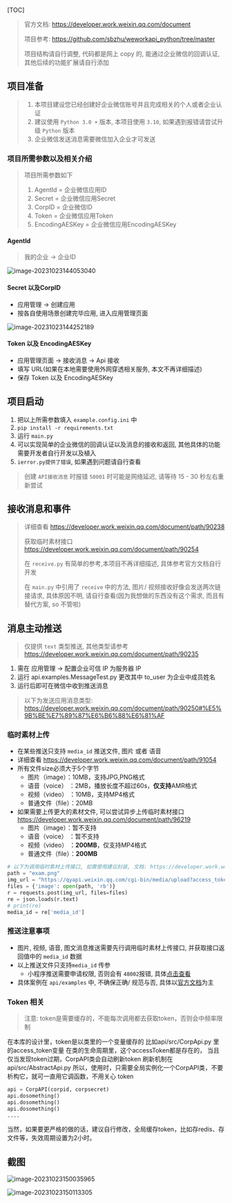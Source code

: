 [TOC]

> 官方文档: https://developer.work.weixin.qq.com/document
> 
> 项目参考: https://github.com/sbzhu/weworkapi_python/tree/master
> 
> 项目结构请自行调整, 代码都是网上 copy 的, 能通过企业微信的回调认证, 其他后续的功能扩展请自行添加

## 项目准备

> 1. 本项目建设您已经创建好企业微信账号并且完成相关的个人或者企业认证
> 2. 建议使用 `Python 3.0 +` 版本, 本项目使用 `3.10`, 如果遇到报错请尝试升级 `Python` 版本
> 3. 企业微信发送消息需要微信加入企业才可发送

### 项目所需参数以及相关介绍

> 项目所需参数如下
>
> 1. AgentId = 企业微信应用ID
> 2. Secret = 企业微信应用Secret
> 3. CorpID = 企业微信ID
> 4. Token = 企业微信应用Token
> 5. EncodingAESKey = 企业微信应用EncodingAESKey

#### AgentId

> 我的企业 -> 企业ID

![image-20231023144053040](https://qiniu.waite.wang/202310231440734.png)

#### Secret 以及CorpID

+ 应用管理 -> 创建应用
+ 按各自使用场景创建完毕应用, 进入应用管理页面

![image-20231023144252189](https://qiniu.waite.wang/202310231442994.png)

#### Token 以及 EncodingAESKey

+ 应用管理页面 -> 接收消息 -> Api 接收
+ 填写 URL(如果在本地需要使用外网穿透相关服务, 本文不再详细描述)
+ 保存 Token 以及 EncodingAESKey

## 项目启动

1. 把以上所需参数填入 `example.config.ini` 中
2. `pip install -r requirements.txt`
3. 运行 `main.py`
4. 可以实现简单的企业微信的回调认证以及消息的接收和返回, 其他具体的功能需要开发者自行开发以及植入
5. `ierror.py提供了错误`, 如果遇到问题请自行查看



> 创建 `API接收消息` 时报错 `50001` 时可能是网络延迟, 请等待 15 - 30 秒左右重新尝试


## 接收消息和事件

> 详细查看 https://developer.work.weixin.qq.com/document/path/90238
> 
> 获取临时素材接口 https://developer.work.weixin.qq.com/document/path/90254
> 
> 在 `receive.py` 有简单的参考,本项目不再详细描述, 具体参考官方文档自行开发
> 
> 在 `main.py` 中引用了 `receive` 中的方法, 图片/ 视频接收好像会发送两次链接请求, 具体原因不明, 请自行查看(因为我想做的东西没有这个需求, 而且有替代方案, so 不管啦)
 

## 消息主动推送

> 仅提供 `text` 类型推送, 其他类型请参考 https://developer.work.weixin.qq.com/document/path/90235

1. 需在 应用管理 -> 配置企业可信 IP 为服务器 IP
2. 运行 api.examples.MessageTest.py 更改其中 to_user 为企业中成员姓名
3. 运行后即可在微信中收到推送消息

> 以下为发送应用消息类型: https://developer.work.weixin.qq.com/document/path/90250#%E5%9B%BE%E7%89%87%E6%B6%88%E6%81%AF
### 临时素材上传

+ 在某些推送只支持 `media_id` 推送文件, 图片 或者 语音
+ 详细查看 https://developer.work.weixin.qq.com/document/path/91054
+ 所有文件size必须大于5个字节
  - 图片（image）：10MB，支持JPG,PNG格式
  - 语音（voice） ：2MB，播放长度不超过60s，**仅支持**AMR格式
  - 视频（video） ：10MB，支持MP4格式
  - 普通文件（file）：20MB
+ 如果需要上传更大的素材文件, 可以尝试异步上传临时素材接口 https://developer.work.weixin.qq.com/document/path/96219
  - 图片（image）：暂不支持
  + 语音（voice） ：暂不支持
  + 视频（video） ：**200MB**，仅支持MP4格式
  + 普通文件（file）：**200MB**

```python
# 以下为调用临时素材上传接口, 如需使用建议封装, 文档: https://developer.work.weixin.qq.com/document/path/90253
path = "exam.png"
img_url = "https://qyapi.weixin.qq.com/cgi-bin/media/upload?access_token{}&type=image".format(api.getAccessToken())
files = {'image': open(path, 'rb')}
r = requests.post(img_url, files=files)
re = json.loads(r.text)
# print(re)
media_id = re['media_id']
```

### 推送注意事项

+ 图片, 视频, 语音, 图文消息推送需要先行调用临时素材上传接口, 并获取接口返回值中的 `media_id` 数据
+ 以上推送文件只支持`media_id` 传参
  + 小程序推送需要申请权限, 否则会有 `48002`报错, 具体[点击查看](https://developer.work.weixin.qq.com/devtool/query?e=48002)
+ 具体案例在 `api/examples` 中, 不确保正确/ 规范与否, 具体以[官方文档](https://developer.work.weixin.qq.com/document/path/90235)为主


### Token 相关


>注意:
> token是需要缓存的，不能每次调用都去获取token，否则会中频率限制

在本库的设计里，token是以类里的一个变量缓存的
比如api/src/CorpApi.py 里的access_token变量
在类的生命周期里，这个accessToken都是存在的， 当且仅当发现token过期，CorpAPI类会自动刷新token
刷新机制在 api/src/AbstractApi.py
所以，使用时，只需要全局实例化一个CorpAPI类，不要析构它，就可一直用它调函数，不用关心 token

```python
api = CorpAPI(corpid, corpsecret)
api.dosomething()
api.dosomething()
api.dosomething()
....
```
当然，如果要更严格的做的话，建议自行修改，全局缓存token，比如存redis、存文件等，失效周期设置为2小时。

## 截图

![image-20231023150035965](https://qiniu.waite.wang/202310231500336.png)

![image-20231023150113305](https://qiniu.waite.wang/202310231501014.png)

